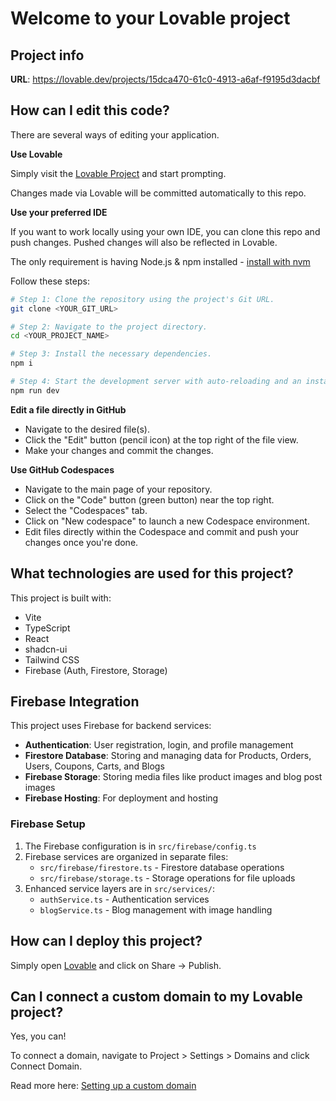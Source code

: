 # Welcome to your Lovable project

## Project info

**URL**: https://lovable.dev/projects/15dca470-61c0-4913-a6af-f9195d3dacbf

## How can I edit this code?

There are several ways of editing your application.

**Use Lovable**

Simply visit the [Lovable Project](https://lovable.dev/projects/15dca470-61c0-4913-a6af-f9195d3dacbf) and start prompting.

Changes made via Lovable will be committed automatically to this repo.

**Use your preferred IDE**

If you want to work locally using your own IDE, you can clone this repo and push changes. Pushed changes will also be reflected in Lovable.

The only requirement is having Node.js & npm installed - [install with nvm](https://github.com/nvm-sh/nvm#installing-and-updating)

Follow these steps:

```sh
# Step 1: Clone the repository using the project's Git URL.
git clone <YOUR_GIT_URL>

# Step 2: Navigate to the project directory.
cd <YOUR_PROJECT_NAME>

# Step 3: Install the necessary dependencies.
npm i

# Step 4: Start the development server with auto-reloading and an instant preview.
npm run dev
```

**Edit a file directly in GitHub**

- Navigate to the desired file(s).
- Click the "Edit" button (pencil icon) at the top right of the file view.
- Make your changes and commit the changes.

**Use GitHub Codespaces**

- Navigate to the main page of your repository.
- Click on the "Code" button (green button) near the top right.
- Select the "Codespaces" tab.
- Click on "New codespace" to launch a new Codespace environment.
- Edit files directly within the Codespace and commit and push your changes once you're done.

## What technologies are used for this project?

This project is built with:

- Vite
- TypeScript
- React
- shadcn-ui
- Tailwind CSS
- Firebase (Auth, Firestore, Storage)

## Firebase Integration

This project uses Firebase for backend services:

- **Authentication**: User registration, login, and profile management
- **Firestore Database**: Storing and managing data for Products, Orders, Users, Coupons, Carts, and Blogs
- **Firebase Storage**: Storing media files like product images and blog post images
- **Firebase Hosting**: For deployment and hosting

### Firebase Setup

1. The Firebase configuration is in `src/firebase/config.ts`
2. Firebase services are organized in separate files:
   - `src/firebase/firestore.ts` - Firestore database operations
   - `src/firebase/storage.ts` - Storage operations for file uploads
3. Enhanced service layers are in `src/services/`:
   - `authService.ts` - Authentication services
   - `blogService.ts` - Blog management with image handling

## How can I deploy this project?

Simply open [Lovable](https://lovable.dev/projects/15dca470-61c0-4913-a6af-f9195d3dacbf) and click on Share -> Publish.

## Can I connect a custom domain to my Lovable project?

Yes, you can!

To connect a domain, navigate to Project > Settings > Domains and click Connect Domain.

Read more here: [Setting up a custom domain](https://docs.lovable.dev/tips-tricks/custom-domain#step-by-step-guide)
